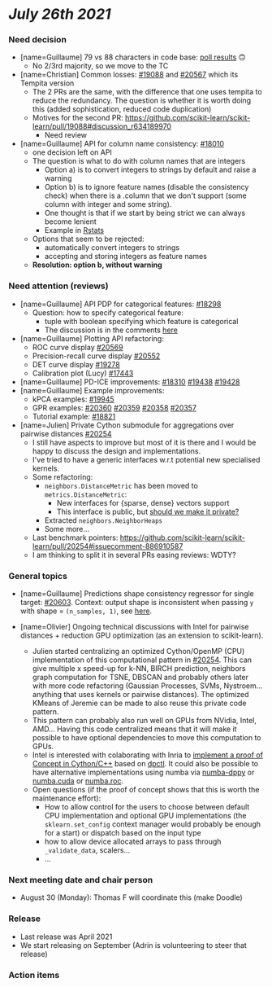 # *July 26th 2021*

### Need decision

- [name=Guillaume] 79 vs 88 characters in code base: [poll results](https://doodle.com/poll/wpp7c8343zy46v93?utm_source=poll&utm_medium=link) 🙃
    - No 2/3rd majority, so we move to the TC
- [name=Christian] Common losses: [#19088](https://github.com/scikit-learn/scikit-learn/pull/19088) and [#20567](https://github.com/scikit-learn/scikit-learn/pull/20567) which its Tempita version
    - The 2 PRs are the same, with the difference that one uses tempita to reduce the redundancy. The question is whether it is worth doing this (added sophistication, reduced code duplication)
    - Motives for the second PR: https://github.com/scikit-learn/scikit-learn/pull/19088#discussion_r634189970
        - Need review
- [name=Guillaume] API for column name consistency: [#18010](https://github.com/scikit-learn/scikit-learn/pull/18010)
    - one decision left on API
    - The question is what to do with column names that are integers
        - Option a) is to convert integers to strings by default and raise a warning
        - Option b) is to ignore feature names (disable the consistency check) when there is a .column that we don't support (some column with integer and some string).
        - One thought is that if we start by being strict we can always become lenient
        - Example in [Rstats](https://swcarpentry.github.io/r-novice-inflammation/12-supp-factors/)
    - Options that seem to be rejected:
        - automatically convert integers to strings
        - accepting and storing integers as feature names
    - **Resolution: option b, without warning**

### Need attention (reviews)

- [name=Guillaume] API PDP for categorical features: [#18298](https://github.com/scikit-learn/scikit-learn/pull/18298)
    - Question: how to specify categorical feature:
        - tuple with boolean specifying which feature is categorical
        - The discussion is in the comments [here](https://github.com/scikit-learn/scikit-learn/pull/18298#discussion_r673439548)
- [name=Guillaume] Plotting API refactoring:
    - ROC curve display [#20569](https://github.com/scikit-learn/scikit-learn/pull/20569)
    - Precision-recall curve display [#20552](https://github.com/scikit-learn/scikit-learn/pull/20552)
    - DET curve display [#19278](https://github.com/scikit-learn/scikit-learn/pull/19278)
    - Calibration plot (Lucy) [#17443](https://github.com/scikit-learn/scikit-learn/pull/17443)
- [name=Guillaume] PD-ICE improvements: [#18310](https://github.com/scikit-learn/scikit-learn/pull/18310) [#19438](https://github.com/scikit-learn/scikit-learn/pull/19438) [#19428](https://github.com/scikit-learn/scikit-learn/pull/19428)
- [name=Guillaume] Example improvements:
    - kPCA examples: [#19945](https://github.com/scikit-learn/scikit-learn/pull/19945)
    - GPR examples: [#20360](https://github.com/scikit-learn/scikit-learn/pull/20360) [#20359](https://github.com/scikit-learn/scikit-learn/pull/20359) [#20358](https://github.com/scikit-learn/scikit-learn/pull/20358) [#20357](https://github.com/scikit-learn/scikit-learn/pull/20357)
    - Tutorial example: [#18821](https://github.com/scikit-learn/scikit-learn/pull/18821)
- [name=Julien] Private Cython submodule for aggregations over pairwise distances [#20254](https://github.com/scikit-learn/scikit-learn/pull/20254)
    - I still have aspects to improve but most of it is there and I would be happy to discuss the design and implementations.
    - I've tried to have a generic interfaces w.r.t potential new specialised kernels.
    - Some refactoring:
        - `neighbors.DistanceMetric` has been moved to `metrics.DistanceMetric`:
            - New interfaces for {sparse, dense} vectors support
            - This interface is public, but [should we make it private?](https://github.com/scikit-learn/scikit-learn/pull/20254#pullrequestreview-707484413)
        - Extracted `neighbors.NeighborHeaps`
        - Some more...
    - Last benchmark pointers: https://github.com/scikit-learn/scikit-learn/pull/20254#issuecomment-886910587
    - I am thinking to split it in several PRs easing reviews: WDTY?

### General topics

- [name=Guillaume] Predictions shape consistency regressor for single target: [#20603](https://github.com/scikit-learn/scikit-learn/pull/20603). Context: output shape is inconsistent when passing `y` with shape = `(n_samples, 1)`, see [here](https://github.com/scikit-learn/scikit-learn/pull/20355#discussion_r664346982).

- [name=Olivier] Ongoing technical discussions with Intel for pairwise distances + reduction GPU optimization (as an extension to scikit-learn).

    - Julien started centralizing an optimized Cython/OpenMP (CPU) implementation of this computational pattern in [#20254](https://github.com/scikit-learn/scikit-learn/pull/20254). This can give multiple x speed-up for k-NN, BIRCH prediction, neighbors graph computation for TSNE, DBSCAN and probably others later with more code refactoring (Gaussian Processes, SVMs, Nystroem... anything that uses kernels or pairwise distances). The optimized KMeans of Jeremie can be made to also reuse this private code pattern.
    - This pattern can probably also run well on GPUs from NVidia, Intel, AMD... Having this code centralized means that it will make it possible to have optional dependencies to move this computation to GPUs.
    - Intel is interested with colaborating with Inria to [implement a proof of Concept in Cython/C++](https://github.com/oleksandr-pavlyk/pdist_aggregation/tree/add_sycl_impl/sycl_ext) based on [dpctl](https://github.com/IntelPython/dpctl). It could also be possible to have alternative implementations using numba via [numba-dppy](https://intelpython.github.io/numba-dppy/) or [numba.cuda](https://numba.pydata.org/numba-doc/latest/cuda/index.html) or [numba.roc](https://numba.pydata.org/numba-doc/latest/roc/index.html).
    - Open questions (if the proof of concept shows that this is worth the maintenance effort):
        - How to allow control for the users to choose between default CPU implementation and optional GPU implementations (the `sklearn.set_config` context manager would probably be enough for a start) or dispatch based on the input type
        - how to allow device allocated arrays to pass through `_validate_data`, scalers...
        - ...

### Next meeting date and chair person
- August 30 (Monday): Thomas F will coordinate this (make Doodle)

### Release
- Last release was April 2021
- We start releasing on September (Adrin is volunteering to steer that release)

### Action items
